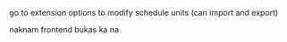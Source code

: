 go to extension options to modify schedule units (can import and export)

naknam frontend bukas ka na